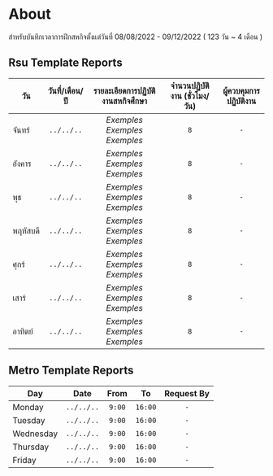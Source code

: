 # About

สำหรับบันทึกเวลาการฝึกสหกิจตั้งแต่วันที่ 08/08/2022 - 09/12/2022 ( 123 วัน ~ 4 เดือน )

## Rsu Template Reports

| วัน        | วันที่/เดือน/ปี| รายละเอียดการปฏิบัติงานสหกิจศึกษา | จำนวนปฏิบัติงาน (ชั่วโมง/วัน)  |ผู้ควบคุมการปฏิบัติงาน |
| ------------- |:-------------:|:-------------:| :-------------:| :-------------:|
|  จันทร์ |`../../..`|*Exemples Exemples Exemples*| `8` | `-` |
|  อังคาร |`../../..`|*Exemples Exemples Exemples*| `8` | `-` |
|  พุธ |`../../..`|*Exemples Exemples Exemples*| `8` | `-` |
|  พฤหัสบดี |`../../..`|*Exemples Exemples Exemples*| `8` | `-` |
|  ศุกร์ |`../../..`|*Exemples Exemples Exemples*| `8` | `-` |
|  เสาร์ |`../../..`|*Exemples Exemples Exemples*| `8` | `-` |
|  อาทิตย์ |`../../..`|*Exemples Exemples Exemples*| `8` | `-` |

## Metro Template Reports

| Day        | Date | From | To  |Request By |
| ------------- |:-------------:|:-------------:| :-------------:| :-------------:|
|  Monday |`../../..`|`9:00`| `16:00` | `-` |
|  Tuesday |`../../..`|`9:00`| `16:00` | `-` |
|  Wednesday |`../../..`|`9:00`| `16:00` | `-` |
|  Thursday |`../../..`|`9:00`| `16:00` | `-` |
|  Friday  |`../../..`|`9:00`| `16:00` | `-` |
